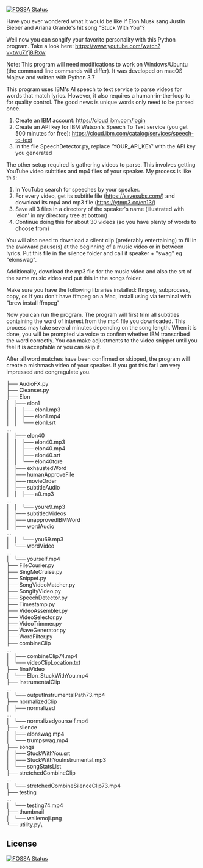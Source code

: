 [![FOSSA Status](https://app.fossa.com/api/projects/git%2Bgithub.com%2Fst4rgut22%2FSongifyVideo.svg?type=shield)](https://app.fossa.com/projects/git%2Bgithub.com%2Fst4rgut22%2FSongifyVideo?ref=badge_shield)

Have you ever wondered what it would be like if Elon Musk sang Justin Bieber and Ariana Grande's hit song "Stuck With You"? 

Well now you can songify your favorite personality with this Python program. Take a look here: https://www.youtube.com/watch?v=twu7Yj8IRxw

Note: This program will need modifications to work on Windows/Ubuntu (the command line commands will differ). It was developed on macOS Mojave and written with Python 3.7

This program uses IBM's AI speech to text service to parse videos for words that match lyrics. However, it also requires a human-in-the-loop to 
for quality control. The good news is unique words only need to be parsed once. 

1) Create an IBM account: https://cloud.ibm.com/login
2) Create an API key for IBM Watson's Speech To Text service (you get 500 minutes for free): https://cloud.ibm.com/catalog/services/speech-to-text
3) In the file SpeechDetector.py, replace 'YOUR_API_KEY' with the API key you generated

The other setup required is gathering videos to parse. This involves getting YouTube video subtitles and mp4 files of your speaker.
My process is like this: 

1) In YouTube search for speeches by your speaker. 
2) For every video, get its subtitle file (https://savesubs.com/) and download its mp4 and mp3 file (https://ytmp3.cc/en13/)
3) Save all 3 files in a directory of the speaker's name (illustrated with 'elon' in my directory tree at bottom)
4) Continue doing this for about 30 videos (so you have plenty of words to choose from)

You will also need to download a silent clip (preferably entertaining) to fill in the awkward pause(s) at the beginning of a music video or in between lyrics. 
Put this file in the silence folder and call it speaker + "swag" eg "elonswag".

Additionally, download the mp3 file for the music video and also the srt of the same music video and put this in the songs folder. 

Make sure you have the following libraries installed: ffmpeg, subprocess, copy, os
If you don't have ffmpeg on a Mac, install using via terminal with "brew install ffmpeg"

Now you can run the program. The program will first trim all subtitles containing the word of interest from the mp4 file you downloaded. This process may take several minutes depending on the song length.
When it is done, you will be prompted via voice to confirm whether IBM transcribed the word correctly. You can make adjustments to the video snippet until you feel it is acceptable or you can skip it. 

After all word matches have been confirmed or skipped, the program will create a mishmash video of your speaker. If you got this far I am very impressed and congragulate you. 

├── AudioFX.py\
├── Cleanser.py\
├── Elon \
│   ├── elon1\
│   │   ├── elon1.mp3\
│   │   ├── elon1.mp4\
│   │   └── elon1.srt\
        ...\
│   ├── elon40\
│   │   ├── elon40.mp3\
│   │   ├── elon40.mp4\
│   │   ├── elon40.srt\
│   │   └── elon40tore\
│   ├── exhaustedWord\
│   ├── humanApproveFile\
│   ├── movieOrder\
│   ├── subtitleAudio\
│   │   ├── a0.mp3\
        ...\
│   │   └── youre9.mp3\
│   ├── subtitledVideos\
│   ├── unapprovedIBMWord\
│   ├── wordAudio\
        ...\
│   │   └── you69.mp3\
│   └── wordVideo\
        ...\
│       └── yourself.mp4\
├── FileCourier.py\
├── SingMeCruise.py\
├── Snippet.py\
├── SongVideoMatcher.py\
├── SongifyVideo.py\
├── SpeechDetector.py\
├── Timestamp.py\
├── VideoAssembler.py\
├── VideoSelector.py\
├── VideoTrimmer.py\
├── WaveGenerator.py\
├── WordFilter.py\
├── combineClip\
        ...\
│   ├── combineClip74.mp4\
│   └── videoClipLocation.txt\
├── finalVideo\
│   └── Elon_StuckWithYou.mp4\
├── instrumentalClip\
        ...\
│   └── outputInstrumentalPath73.mp4\
├── normalizedClip\
│   ├── normalized\
        ...\
│   └── normalizedyourself.mp4\
├── silence\
│   ├── elonswag.mp4\
│   └── trumpswag.mp4\
├── songs\
│   ├── StuckWithYou.srt\
│   ├── StuckWithYouInstrumental.mp3\
│   └── songStatsList\
├── stretchedCombineClip\
        ...\
│   └── stretchedCombineSilenceClip73.mp4\
├── testing\
        ...\
│   └── testing74.mp4\
├── thumbnail\
│   └── wallemoji.png\
└── utility.py\


## License
[![FOSSA Status](https://app.fossa.com/api/projects/git%2Bgithub.com%2Fst4rgut22%2FSongifyVideo.svg?type=large)](https://app.fossa.com/projects/git%2Bgithub.com%2Fst4rgut22%2FSongifyVideo?ref=badge_large)
